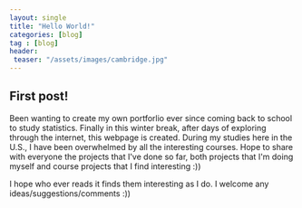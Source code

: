 ```yaml
---
layout: single
title: "Hello World!"
categories: [blog]
tag : [blog]
header:
 teaser: "/assets/images/cambridge.jpg"
---
```



## First post!
Been wanting to create my own portforlio ever since coming back to school to study statistics. Finally in this winter break, after days of exploring through the internet, this webpage is created. During my studies here in the U.S., I have been overwhelmed by all the interesting courses. Hope to share with everyone the projects that I've done so far, both projects that I'm doing myself and course projects that I find interesting :))

I hope who ever reads it finds them interesting as I do. I welcome any ideas/suggestions/comments :))
